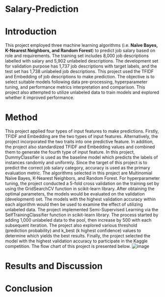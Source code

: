 # Salary-Prediction

# Introduction
This project employed three machine learning algorithms (i.e. **Naïve Bayes, K-Nearest Neighbors, and Random Forest**) to predict job salary based on role and requirements. The training set includes 8,000 job descriptions labelled with salary and 5,902 unlabeled descriptions. The development set for validation purpose has 1,737 job descriptions with target labels, and the test set has 1,738 unlabeled job descriptions. This project used the TFIDF and Embedding of job descriptions to make prediction. The objective is to select suitable models following data pre-processing, hyperparameter tuning, and performance metrics interpretation and comparison. This project also attempted to utilize unlabeled data to train models and explored whether it improved performance.

# Method
This project applied four types of input features to make predictions. Firstly, TFIDF and Embedding are the two types of input features. Alternatively, the project incorporated the two traits into one predictive feature. In addition, the project also standardized TFIDF and Embedding values and combined them to generate the fourth type of input feature.
In this project, DummyClassifier is used as the baseline model which predicts the labels of instances randomly and uniformly. Since the target of this project is to predict the correct job salary category, accuracy is used as the primary evaluation metric. The algorithms selected in this project are Multinomial Naïve Bayes, K-Nearest Neighbors, and Random Forest. For hyperparameter tuning, the project conducted a 5-fold cross validation on the training set by using the GridSearchCV function in scikit-learn library. After obtaining the optimal parameters, the models would be evaluated on the validation (development) set. The models with the highest validation accuracy within each algorithm would then be used to examine the effect of utilizing unlabeled data. The project implemented Semi-Supervised Learning via the SelfTrainingClassifier function in scikit-learn library. The process started by adding 1,000 unlabeled data to the pool, then increase by 500 with each subsequent iteration. The project also explored various threshold (prediction probability) and k_best (k highest confidence) values to determine which yields the best results. Finally, the project selected the model with the highest validation accuracy to participate in the Kaggle competition. The flow chart of this project is presented below.
![image](https://github.com/W-Hsieh/Salary-Prediction/assets/142127312/d87d6a86-293c-493a-b232-7249ed49dfe9)

# Results and Discussion

# Conclusion
